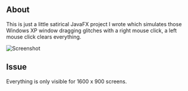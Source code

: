 ## About
This is just a little satirical JavaFX project I wrote which simulates those Windows XP window dragging glitches
with a right mouse click, a left mouse click clears everything.

![Screenshot](http://i.imgur.com/KSxz9Ta.png)

## Issue
Everything is only visible for 1600 x 900 screens.
